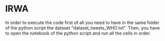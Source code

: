 # IRWA

In order to execute the code first of all you need to have in the same folder of the python script the 
dataset "dataset_tweets_WHO.txt". 
Then, you have to open the notebook of the python script and run all the cells in order.
